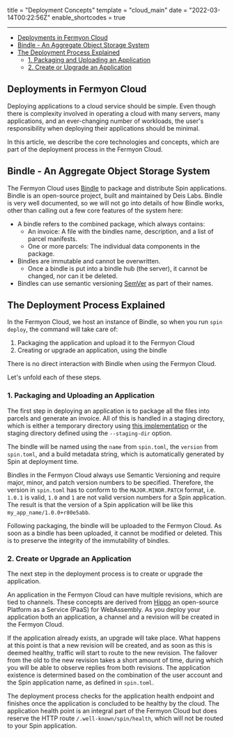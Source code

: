 title = "Deployment Concepts"
template = "cloud_main"
date = "2022-03-14T00:22:56Z"
enable_shortcodes = true

---

* [Deployments in Fermyon Cloud](#deployments-in-fermyon-cloud)
* [Bindle - An Aggregate Object Storage System](#bindle---an-aggregate-object-storage-system)
* [The Deployment Process Explained](#the-deployment-process-explained)
  * [1. Packaging and Uploading an Application](#1-packaging-and-uploading-an-application)
  * [2. Create or Upgrade an Application](#2-create-or-upgrade-an-application)

## Deployments in Fermyon Cloud

Deploying applications to a cloud service should be simple. Even though there is complexity involved in operating a cloud with many servers, many applications, and an ever-changing number of workloads, the user's responsibility when deploying their applications should be minimal.

In this article, we describe the core technologies and concepts, which are part of the deployment process in the Fermyon Cloud.

## Bindle - An Aggregate Object Storage System

The Fermyon Cloud uses [Bindle](https://github.com/deislabs/bindle) to package and distribute Spin applications. Bindle is an open-source project, built and maintained by Deis Labs. Bindle is very well documented, so we will not go into details of how Bindle works, other than calling out a few core features of the system here:

- A bindle refers to the combined package, which always contains:
  - An invoice: A file with the bindles name, description, and a list of parcel manifests.
  - One or more parcels: The individual data components in the package.
- Bindles are immutable and cannot be overwritten.
  - Once a bindle is put into a bindle hub (the server), it cannot be changed, nor can it be deleted.
- Bindles can use semantic versioning [SemVer](www.semver.org) as part of their names.

## The Deployment Process Explained

In the Fermyon Cloud, we host an instance of Bindle, so when you run `spin deploy`, the command will take care of:
1. Packaging the application and upload it to the Fermyon Cloud
2. Creating or upgrade an application, using the bindle

There is no direct interaction with Bindle when using the Fermyon Cloud.

Let's unfold each of these steps.

### 1. Packaging and Uploading an Application

The first step in deploying an application is to package all the files into parcels and generate an invoice.  All of this is handled in a staging directory, which is either a temporary directory using [this implementation](https://doc.rust-lang.org/std/env/fn.temp_dir.html#platform-specific-behavior) or the staging directory defined using the `--staging-dir` option.

The bindle will be named using the `name` from `spin.toml`, the `version` from `spin.toml`, and a build metadata string, which is automatically generated by Spin at deployment time.

Bindles in the Fermyon Cloud always use Semantic Versioning and require major, minor, and patch version numbers to be specified. Therefore, the version in `spin.toml` has to conform to the `MAJOR.MINOR.PATCH` format, i.e. `1.0.1` is valid, `1.0` and `1` are not valid version numbers for a Spin application. The result is that the version of a Spin application will be like this `my_app_name/1.0.0+r80e5abb`.

Following packaging, the bindle will be uploaded to the Fermyon Cloud. As soon as a bindle has been uploaded, it cannot be modified or deleted. This is to preserve the integrity of the immutability of bindles.

### 2. Create or Upgrade an Application

The next step in the deployment process is to create or upgrade the application.

An application in the Fermyon Cloud can have multiple revisions, which are tied to channels. These concepts are derived from [Hippo](https://docs.hippofactory.dev/) an open-source Platform as a Service (PaaS) for WebAssembly. As you deploy your application both an application, a channel and a revision will be created in the Fermyon Cloud.

If the application already exists, an upgrade will take place. What happens at this point is that a new revision will be created, and as soon as this is deemed healthy, traffic will start to route to the new revision. The failover from the old to the new revision takes a short amount of time, during which you will be able to observe replies from both revisions. The application existence is determined based on the combination of the user account and the Spin application name, as defined in `spin.toml`.

The deployment process checks for the application health endpoint and finishes once the application is concluded to be healthy by the cloud. The application health point is an integral part of the Fermyon Cloud but does reserve the HTTP route `/.well-known/spin/health`, which will not be routed to your Spin application.
